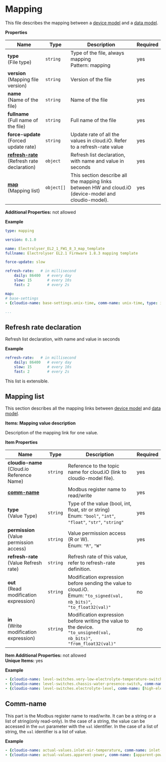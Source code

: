 # Mapping

This file describes the mapping between a [device model](modbus-cloudio-gateway/device_model) and a [data model](modbus-cloudio-gateway/data_model).


**Properties**

|Name|Type|Description|Required|
|----|----|-----------|--------|
|**type**<br/>(File type)|`string`|Type of the file, always mapping<br/>Pattern: mapping<br/>|yes|
|**version**<br/>(Mapping file version)|`string`|Version of the file<br/>|yes|
|**name**<br/>(Name of the file)|`string`|Name of the file<br/>|yes|
|**fullname**<br/>(Full name of the file)|`string`|Full name of the file<br/>|yes|
|**force\-update**<br/>(Forced update rate)|`string`|Update rate of all the values in cloud.iO. Refer to a refresh-rate value<br/>|yes|
|[**refresh\-rate**](#refresh-rate)<br/>(Refresh rate declaration)|`object`|Refresh list declaration, with name and value in seconds<br/>|yes|
|[**map**](#map)<br/>(Mapping list)|`object[]`|This section describe all the mapping links between HW and cloud.iO (device-model and cloudio-model).<br/>|yes|

**Additional Properties:** not allowed<br/>


**Example**

```yaml
type: mapping

version: 0.1.0

name: Electrolyser_EL2_1_FW1_8_3_map_template
fullname: Electrolyser EL2.1 Firmware 1.8.3 mapping template

force-update: slow

refresh-rate:   # in millisecond
    daily: 86400   # every day
    slow: 15       # every 10s
    fast: 2        # every 2s

map:
# base-settings
- {cloudio-name: base-settings.unix-time, comm-name: unix-time, type: int, permission: RW,refresh-rate: fast}

...
```

<a name="refresh-rate"></a>
## Refresh rate declaration

Refresh list declaration, with name and value in seconds

**Example**

```yaml
refresh-rate:   # in millisecond
    daily: 86400   # every day
    slow: 15       # every 10s
    fast: 2        # every 2s
```

This list is extensible.

<a name="map"></a>
## Mapping list

This section describes all the mapping links between [device model](modbus-cloudio-gateway/device_model) and [data model](modbus-cloudio-gateway/data_model).


**Items: Mapping value description**


Description of the mapping link for one value.

**Item Properties**

|Name|Type|Description|Required|
|----|----|-----------|--------|
|**cloudio\-name**<br/>(Cloud\.io Reference Name)|`string`|Reference to the topic name for cloud.iO (link to cloudio-model file).<br/>|yes|
|[**comm\-name**](#commname)||Modbus register name to read/write|yes|
|**type**<br/>(Value Type)|`string`|Type of the value (bool, int, float, str or string)<br/>Enum: `"bool"`, `"int"`, `"float"`, `"str"`, `"string"`<br/>|yes|
|**permission**<br/>(Value permission access)|`string`|Value permission access (R or W).<br/>Enum: `"R"`, `"W"`<br/>|yes|
|**refresh\-rate**<br/>(Value Refresh rate)|`string`|Refresh rate of this value, refer to refresh-rate definition.<br/>|yes|
|**out**<br/>(Read modification expression)|`string`|Modification expression before sending the value to cloud.iO.<br/>Emum: `"to_signed(val, nb_bits)"`, `"to_float32(val)"`|no|
|**in**<br/>(Write modification expression)|`string`|Modification expression before writing the value to the device.<br/>`"to_unsigned(val, nb_bits)"`, `"from_float32(val)"`|no|

**Item Additional Properties:** not allowed<br/>
**Unique Items:** yes<br/>


**Example**

```yaml
- {cloudio-name: level-switches.very-low-electrolyte-temperature-switch, comm-name: very-low-electrolyte-temperature-switch, type: bool, permission: R,refresh-rate: fast}
- {cloudio-name: level-switches.chassis-water-presence-switch, comm-name: chassis-water-presence-switch, type: bool, permission: R,refresh-rate: fast}
- {cloudio-name: level-switches.electrolyte-level, comm-name: [high-electrolyte-level-switch, very-high-electrolyte-level-switch, low-electrolyte-level-switch, medium-electrolyte-level-switch], type: int, permission: R,refresh-rate: fast, out: "len([x for x in val if x == 1])"}  # count the number of 1 => states of the tank

```

<a name="commname"></a>
## Comm\-name

This part is the Modbus register name to read/write. It can be a string or a list of string(only read-only). In the case of a string, the value can be accessed in the `out` parameter with the `val` identifier. In the case of a list of string, the `val` identifier is a list of value.

**Example**

```yaml
- {cloudio-name: actual-values.inlet-air-temperature, comm-name: inlet-air-temperature, type: int, permission: R,refresh-rate: fast, out: "to_signed(val, 16)"}
- {cloudio-name: actual-values.apparent-power, comm-name: [apparent-power-L1, apparent-power-L2, apparent-power-L3], type: int, permission: R,refresh-rate: fast, out: "val[0] + val[1] + val[2]"}


```
